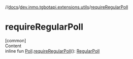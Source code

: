 //[docs](../../index.md)/[dev.inmo.tgbotapi.extensions.utils](index.md)/[requireRegularPoll](require-regular-poll.md)



# requireRegularPoll  
[common]  
Content  
inline fun [Poll](../dev.inmo.tgbotapi.types.polls/-poll/index.md).[requireRegularPoll](require-regular-poll.md)(): [RegularPoll](../dev.inmo.tgbotapi.types.polls/-regular-poll/index.md)  



